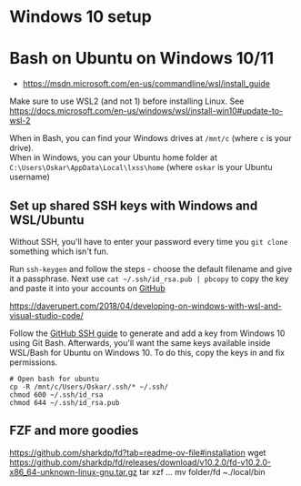 # Windows 10 setup

# Bash on Ubuntu on Windows 10/11

- https://msdn.microsoft.com/en-us/commandline/wsl/install_guide

Make sure to use WSL2 (and not 1) before installing Linux. See https://docs.microsoft.com/en-us/windows/wsl/install-win10#update-to-wsl-2

When in Bash, you can find your Windows drives at `/mnt/c` (where `c` is your drive).  
When in Windows, you can your Ubuntu home folder at `C:\Users\Oskar\AppData\Local\lxss\home` (where `oskar` is your Ubuntu username)

## Set up shared SSH keys with Windows and WSL/Ubuntu

Without SSH, you'll have to enter your password every time you `git clone` something which isn't fun.

Run `ssh-keygen` and follow the steps - choose the default filename and give it a passphrase. Next use `cat ~/.ssh/id_rsa.pub | pbcopy` to copy the key and paste it into your accounts on [GitHub](https://github.com/settings/ssh) 

https://daverupert.com/2018/04/developing-on-windows-with-wsl-and-visual-studio-code/

Follow the [GitHub SSH guide](https://github.com/settings/ssh) to generate and add a key from Windows 10 using Git Bash. Afterwards, you'll want the same keys available inside WSL/Bash for Ubuntu on Windows 10. To do this, copy the keys in and fix permissions.

```shell
# Open bash for ubuntu
cp -R /mnt/c/Users/Oskar/.ssh/* ~/.ssh/
chmod 600 ~/.ssh/id_rsa
chmod 644 ~/.ssh/id_rsa.pub
```

## FZF and more goodies

https://github.com/sharkdp/fd?tab=readme-ov-file#installation
wget https://github.com/sharkdp/fd/releases/download/v10.2.0/fd-v10.2.0-x86_64-unknown-linux-gnu.tar.gz
tar xzf ...
mv folder/fd ~./local/bin